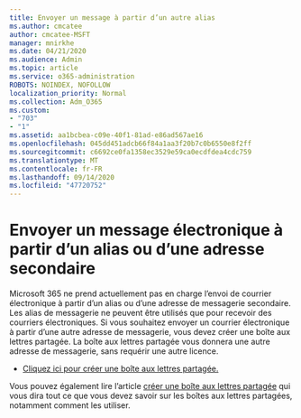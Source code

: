 ```yaml
---
title: Envoyer un message à partir d’un autre alias
ms.author: cmcatee
author: cmcatee-MSFT
manager: mnirkhe
ms.date: 04/21/2020
ms.audience: Admin
ms.topic: article
ms.service: o365-administration
ROBOTS: NOINDEX, NOFOLLOW
localization_priority: Normal
ms.collection: Adm_O365
ms.custom:
- "703"
- "1"
ms.assetid: aa1bcbea-c09e-40f1-81ad-e86ad567ae16
ms.openlocfilehash: 045dd451adcb66f84a1aa3f20b7c0b6550e8f2ff
ms.sourcegitcommit: c6692ce0fa1358ec3529e59ca0ecdfdea4cdc759
ms.translationtype: MT
ms.contentlocale: fr-FR
ms.lasthandoff: 09/14/2020
ms.locfileid: "47720752"
---
```

# <a name="send-email-from-an-alias-or-secondary-address"></a>Envoyer un message électronique à partir d’un alias ou d’une adresse secondaire

Microsoft 365 ne prend actuellement pas en charge l’envoi de courrier électronique à partir d’un alias ou d’une adresse de messagerie secondaire. Les alias de messagerie ne peuvent être utilisés que pour recevoir des courriers électroniques. Si vous souhaitez envoyer un courrier électronique à partir d’une autre adresse de messagerie, vous devez créer une boîte aux lettres partagée. La boîte aux lettres partagée vous donnera une autre adresse de messagerie, sans requérir une autre licence.
  
- [Cliquez ici pour créer une boîte aux lettres partagée.](https://portal.office.com/AdminPortal/Home#/AssistedGuide/addemailoptions)

Vous pouvez également lire l’article [créer une boîte aux lettres partagée](https://docs.microsoft.com/microsoft-365/admin/email/create-a-shared-mailbox) qui vous dira tout ce que vous devez savoir sur les boîtes aux lettres partagées, notamment comment les utiliser.
